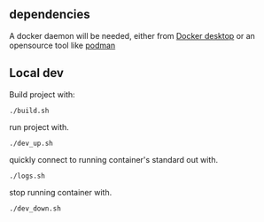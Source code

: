 ## dependencies
A docker daemon will be needed, either from [Docker desktop](https://www.docker.com/products/docker-desktop/)
or an opensource tool like [podman](https://podman.io/)

## Local dev
Build project with:
```
./build.sh
```

run project with.
```
./dev_up.sh
```

quickly connect to running container's standard out with.
```
./logs.sh
```

stop running container with.
``````
./dev_down.sh